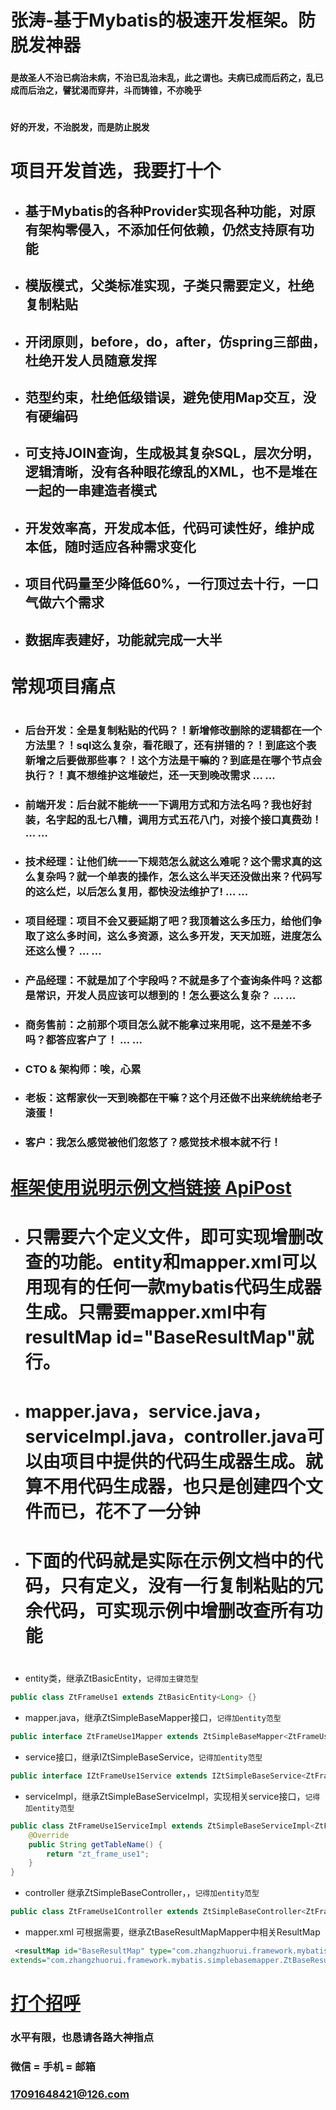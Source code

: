 # 张涛-基于Mybatis的极速开发框架。防脱发神器
### ```是故圣人不治已病治未病，不治已乱治未乱，此之谓也。夫病已成而后药之，乱已成而后治之，譬犹渴而穿井，斗而铸锥，不亦晚乎```
#
### ```好的开发，不治脱发，而是防止脱发```
#
# 项目开发首选，我要打十个
* ## 基于Mybatis的各种Provider实现各种功能，对原有架构零侵入，不添加任何依赖，仍然支持原有功能
* ## 模版模式，父类标准实现，子类只需要定义，杜绝复制粘贴
* ## 开闭原则，before，do，after，仿spring三部曲，杜绝开发人员随意发挥
* ## 范型约束，杜绝低级错误，避免使用Map交互，没有硬编码
* ## 可支持JOIN查询，生成极其复杂SQL，层次分明，逻辑清晰，没有各种眼花缭乱的XML，也不是堆在一起的一串建造者模式
* ## 开发效率高，开发成本低，代码可读性好，维护成本低，随时适应各种需求变化
* ## 项目代码量至少降低60%，一行顶过去十行，一口气做六个需求
* ## 数据库表建好，功能就完成一大半
#
# 常规项目痛点
#
* ### 后台开发：全是复制粘贴的代码？！新增修改删除的逻辑都在一个方法里？！sql这么复杂，看花眼了，还有拼错的？！到底这个表新增之后要做那些事？！这个方法是干嘛的？到底是在哪个节点会执行？！真不想维护这堆破烂，还一天到晚改需求 ... ...
* ### 前端开发：后台就不能统一一下调用方式和方法名吗？我也好封装，名字起的乱七八糟，调用方式五花八门，对接个接口真费劲！ ... ...
* ### 技术经理：让他们统一一下规范怎么就这么难呢？这个需求真的这么复杂吗？就一个单表的操作，怎么这么半天还没做出来？代码写的这么烂，以后怎么复用，都快没法维护了! ... ...
* ### 项目经理：项目不会又要延期了吧？我顶着这么多压力，给他们争取了这么多时间，这么多资源，这么多开发，天天加班，进度怎么还这么慢？ ... ...
* ### 产品经理：不就是加了个字段吗？不就是多了个查询条件吗？这都是常识，开发人员应该可以想到的！怎么要这么复杂？ ... ...
* ### 商务售前：之前那个项目怎么就不能拿过来用呢，这不是差不多吗？都答应客户了！ ... ...
* ### CTO & 架构师：唉，心累
* ### 老板：这帮家伙一天到晚都在干嘛？这个月还做不出来统统给老子滚蛋！
* ### 客户：我怎么感觉被他们忽悠了？感觉技术根本就不行！
#
# [框架使用说明示例文档链接 ApiPost](https://docs.apipost.cn/preview/b1e986082fd25416/ce313947ea717053?target_id=91d2f4a8-9a40-4eaa-8dbf-00e722043727#001)
#
* # 只需要六个定义文件，即可实现增删改查的功能。entity和mapper.xml可以用现有的任何一款mybatis代码生成器生成。只需要mapper.xml中有resultMap id="BaseResultMap"就行。
* # mapper.java，service.java，serviceImpl.java，controller.java可以由项目中提供的代码生成器生成。就算不用代码生成器，也只是创建四个文件而已，花不了一分钟
* # 下面的代码就是实际在示例文档中的代码，只有定义，没有一行复制粘贴的冗余代码，可实现示例中增删改查所有功能
#
* entity类，继承ZtBasicEntity，`记得加主键范型`
```java
public class ZtFrameUse1 extends ZtBasicEntity<Long> {}
```

* mapper.java，继承ZtSimpleBaseMapper接口，`记得加entity范型`
```java
public interface ZtFrameUse1Mapper extends ZtSimpleBaseMapper<ZtFrameUse1> {}
```

* service接口，继承IZtSimpleBaseService，`记得加entity范型`
```java
public interface IZtFrameUse1Service extends IZtSimpleBaseService<ZtFrameUse1> {}
```

* serviceImpl，继承ZtSimpleBaseServiceImpl，实现相关service接口，`记得加entity范型`
```java
public class ZtFrameUse1ServiceImpl extends ZtSimpleBaseServiceImpl<ZtFrameUse1> implements IZtFrmeUse1Service {
    @Override
    public String getTableName() {
        return "zt_frame_use1";
    }
}
```

* controller 继承ZtSimpleBaseController，，`记得加entity范型`
```java
public class ZtFrameUse1Controller extends ZtSimpleBaseController<ZtFrameUse1> {}
```

* mapper.xml 可根据需要，继承ZtBaseResultMapMapper中相关ResultMap
```xml
 <resultMap id="BaseResultMap" type="com.zhangzhuorui.framework.mybatis.ZtFrameUse1"
extends="com.zhangzhuorui.framework.mybatis.simplebasemapper.ZtBaseResultMapMapper.ZtBaseLongIdResultMap">
```
#
# [打个招呼](https://ztshandong.github.io/)
### 水平有限，也恳请各路大神指点
### 微信 = 手机 = 邮箱
### 17091648421@126.com
